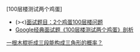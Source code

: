[100层楼测试两个鸡蛋]
- (><)[面试题目：2个鸡蛋100层楼问题](https://www.cnblogs.com/ranjiewen/p/9463010.html)
- [Google经典面试题《100层楼测试两个鸡蛋》剖析](https://zhuanlan.zhihu.com/p/39816314)

[一根木棍折成三段能构成三角形的概率？](https://www.zhihu.com/question/350358483)

